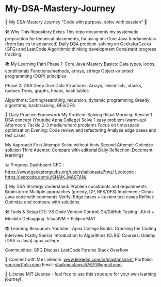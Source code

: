 # My-DSA-Mastery-Journey
🚀 My DSA Mastery Journey
"Code with purpose, solve with passion" 🌟

🛠 Why This Repository Exists
This repo documents my systematic preparation for technical placements, focusing on:
Core Java fundamentals (from basics to advanced)
Daily DSA problem-solving on GeeksforGeeks (GFG) and LeetCode
Algorithmic thinking development
Consistent progress tracking

📚 My Learning Path
Phase 1: Core Java Mastery
Basics:
Data types, loops, conditionals
Functions/methods, arrays, strings
Object-oriented programming (OOP) principles

Phase 2: DSA Deep Dive
Data Structures:
Arrays, linked lists, stacks, queues
Trees, graphs, heaps, hash tables

Algorithms:
Sorting/searching, recursion, dynamic programming
Greedy algorithms, backtracking, BFS/DFS

🧩 Daily Practice Framework
My Problem-Solving Ritual
Morning:
Review 1 DSA concept (Youtube Apna College)
Solve 1 easy problem (warm-up)
Afternoon:
Tackle 2-3 medium/hard problems
Focus on time/space optimization
Evening:
Code review and refactoring
Analyze edge cases and test cases

My Approach
First Attempt: Solve without hints
Second Attempt: Optimize solution
Third Attempt: Compare with editorial
Daily Reflection: Document learnings

📊 Progress Dashboard
GFG : https://www.geeksforgeeks.org/user/shaikmasta7twz/
Leetcode : https://leetcode.com/u/SHAIK_MASTAN/

🎯 My DSA Strategy
Understand: Problem constraints and requirements
Brainstorm: Multiple approaches (greedy, DP, BFS/DFS)
Implement: Clean Java code with comments
Verify: Edge cases + custom test cases
Reflect: Optimize and compare with solutions

🛠 Tools & Setup
IDE: VS Code
Version Control: Git/GitHub
Testing: JUnit + Mockito
Debugging: VisualVM + Eclipse MAT

📚 Learning Resources
Youtube : Apna College
Books:
Cracking the Coding Interview (Kathy Sierra)
Introduction to Algorithms (CLRS)
Courses:
Udemy (DSA in Java)
apna college

Communities:
GFG Discuss
LeetCode Forums
Stack Overflow

🤝 Connect with Me
LinkedIn: www.linkedin.com/in/mastanshaik1
Portfolio: [yourportfolio.com](https://mukhtarhardware.my.canva.site/shaikmastanvali-softwaredeveloperportfolio)
Email: shaikmastanvali7670@gmail.com

📝 License
MIT License - feel free to use this structure for your own learning journey!

